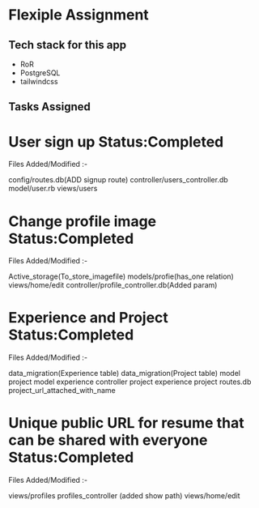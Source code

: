 # Flexiple Assignment

## Tech stack for this app

- RoR
- PostgreSQL
- tailwindcss

## Tasks Assigned

# User sign up Status:Completed 

Files Added/Modified :- 

config/routes.db(ADD signup route)
controller/users_controller.db 
model/user.rb 
views/users

# Change profile image Status:Completed 

Files Added/Modified :- 

Active_storage(To_store_imagefile)
models/profie(has_one relation)
views/home/edit
controller/profile_controller.db(Added param)

# Experience and Project Status:Completed 

Files Added/Modified :- 

data_migration(Experience table)
data_migration(Project table)
model project
model experience
controller project
experience project
routes.db
project_url_attached_with_name

# Unique public URL for resume that can be shared with everyone Status:Completed 

Files Added/Modified :-

views/profiles
profiles_controller (added show path)
views/home/edit
